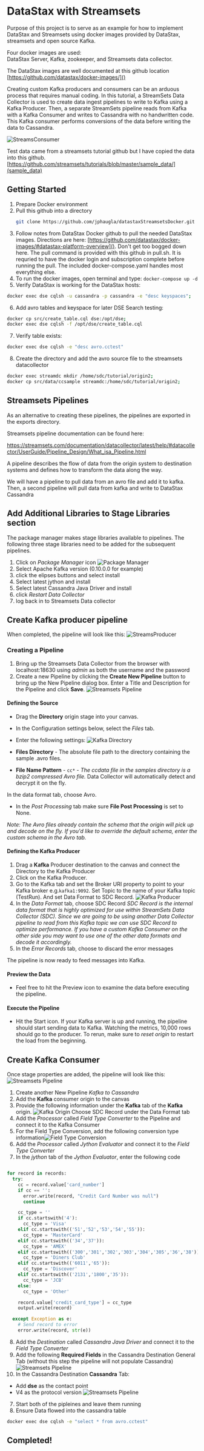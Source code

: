 # DataStax with Streamsets
Purpose of this project is to serve as an example for how to implement DataStax and Streamsets using docker images provided by DataStax, streamsets and open source Kafka.

Four docker images  are used:   
DataStax Server, Kafka, zookeeper, and Streamsets data collector.   

The DataStax images are well documented at this github location  [https://github.com/datastax/docker-images/]()

Creating custom Kafka producers and consumers can be an arduous process that requires manual coding. In this tutorial, a StreamSets Data Collector is used to create data ingest pipelines to write to Kafka using a Kafka Producer.  Then, a separate StreamSets pipeline reads from Kafka with a Kafka Consumer and writes to Cassandra with no handwritten code.  This Kafka consumer performs conversions of the data before writing the data to Cassandra.

![StreamsConsumer](README.photos/StreamsSetsBoth.png)

Test data came from a streamsets tutorial github but I have copied the data into this github.
 [https://github.com/streamsets/tutorials/blob/master/sample_data/](sample_data)



## Getting Started
1. Prepare Docker environment
2. Pull this github into a directory  
    ```bash
    git clone https://github.com/jphaugla/datastaxStreamsetsDocker.git
    ```
3. Follow notes from DataStax Docker github to pull the needed DataStax images.  Directions are here:  [https://github.com/datastax/docker-images/#datastax-platform-overview]().  Don't get too bogged down here.  The pull command is provided with this github in pull.sh. It is requried to have the docker login and subscription complete before running the pull.  The included docker-compose.yaml handles most everything else.
4. To run the docker images, open terminal and type: `docker-compose up -d`
5. Verify DataStax is working for the DataStax hosts:
```bash
docker exec dse cqlsh -u cassandra -p cassandra -e "desc keyspaces";
```
6. Add avro tables and keyspace for later DSE Search testing:
```bash
docker cp src/create_table.cql dse:/opt/dse;
docker exec dse cqlsh -f /opt/dse/create_table.cql
```
7. Verify table exists:
```bash
docker exec dse cqlsh -e "desc avro.cctest"
```
8. Create the directory and add the avro source file to the streamsets datacollector
```bash
docker exec streamdc mkdir /home/sdc/tutorial/origin2;
docker cp src/data/ccsample streamdc:/home/sdc/tutorial/origin2;
```

## Streamsets Pipelines

As an alternative to creating these pipelines, the pipelines are exported in the exports directory.  

Streamsets pipeline documentation can be found here:

https://streamsets.com/documentation/datacollector/latest/help/#datacollector/UserGuide/Pipeline_Design/What_isa_Pipeline.html

A pipeline describes the flow of data from the origin system to destination systems and defines how to transform the data along the way.

We will have a pipeline to pull data from an avro file and add it to kafka.  Then, a second pipeline will pull data from kafka and write to DataStax Cassandra

## Add Additional Libraries to Stage Libraries section

The package manager makes stage libraries available to pipelines.  The following three stage libraries need to be added for the subsequent pipelines.

1. Click on *Package Manager* icon ![Package Manager](README.photos/icon_PackageManager.png)
2. Select Apache Kafka version (0.10.0.0 for example)
3. click the elipses buttons and select install
4. Select latest jython and install
5. Select latest Cassandra Java Driver and install
6. click *Restart Data Collector*
7. log back in to Streamsets Data collector

## Create Kafka producer pipeline

When completed, the pipeline will look like this:
![StreamsProducer](README.photos/StreamSetsAvro.png)

### Creating a Pipeline
1. Bring up the Streamsets Data Collector from the browser with localhost:18630 using *admin* as both the username and the password
2. Create a new Pipeline by clicking the **Create New Pipeline** button to bring up the New Pipeline dialog box.  Enter a Title and Description for the Pipeline and click **Save**.
![Streamsets Pipeline](README.photos/StreamsetsNewPipeline.png)

#### Defining the Source

* Drag the **Directory** origin stage into your canvas.
* In the Configuration settings below, select the *Files* tab.

* Enter the following settings:
![Kafka Directory](README.photos/KafkaProducerDirectory.png)
 * **Files Directory** - The absolute file path to the directory containing the sample .avro files.
 * **File Name Pattern** - `cc*` - 
 *The ccdata file in the samples directory is a bzip2 compressed Avro file.*  Data Collector will automatically detect and decrypt it on the fly.

In the data format tab, choose Avro.

* In the *Post Processing* tab make sure **File Post Processing** is set to None.

*Note: The Avro files already contain the schema that the origin will pick up and decode on the fly. If you'd like to override the default schema, enter the custom schema in the Avro tab.*


#### Defining the Kafka Producer

1. Drag a **Kafka** Producer destination to the canvas and connect the Directory to the Kafka Producer
2. Click on the Kafka Producer.  
3. Go to the Kafka tab and set the Broker URI property to point to your Kafka broker e.g.`kafka1:9092`. Set Topic to the name of your Kafka topic (TestRun). And set Data Format to SDC Record.
![Kafka Producer](README.photos/KafkaProducer.png)
4. In the *Data Format* tab, choose SDC Record
*SDC Record is the internal data format that is highly optimized for use within StreamSets Data Collector (SDC). Since we are going to be using another Data Collector pipeline to read from this Kafka topic we can use SDC Record to optimize performance. If you have a custom Kafka Consumer on the other side you may want to use one of the other data formats and decode it accordingly.*
5. In the *Error Records* tab, choose to discard the error messages

The pipeline is now ready to feed messages into Kafka.

#### Preview the Data
* Feel free to hit the Preview icon to examine the data before executing the pipeline.

#### Execute the Pipeline
* Hit the Start icon. If your Kafka server is up and running, the pipeline should start sending data to Kafka.  Watching the metrics, 10,000 rows should go to the producer.  To rerun, make sure to *reset origin* to restart the load from the beginning.

## Create Kafka Consumer

Once stage properties are added, the pipeline will look like this:
![Streamsets Pipeline](README.photos/StreamsetsCassandraPipeline.png)

1.  Create another New Pipeline *Kafka to Cassandra*
2.  Add the **Kafka** consumer origin to the canvas
3.  Provide the following information under the **Kafka** tab of the **Kafka** origin.
![Kafka Origin](README.photos/KafkaOriginTab.png)
Choose SDC Record under the Data Format tab
4. Add the *Processor* called *Field Type Converter* to the Pipeline and connect it to the Kafka Consumer
5. For the Field Type Conversion, add the following conversion type information![Field Type Conversion](README.photos/FieldTypeConvert.png)
6. Add the *Processor* called *Jython Evaluator* and connect it to the *Field Type Converter*
7. In the *jython* tab of the *Jython Evaluator*, enter the following code
```python

for record in records:
  try:
    cc = record.value['card_number']
    if cc == '':
      error.write(record, "Credit Card Number was null")
      continue

    cc_type = ''
    if cc.startswith('4'):
      cc_type = 'Visa'
    elif cc.startswith(('51','52','53','54','55')):
      cc_type = 'MasterCard'
    elif cc.startswith(('34','37')):
      cc_type = 'AMEX'
    elif cc.startswith(('300','301','302','303','304','305','36','38')):
      cc_type = 'Diners Club'
    elif cc.startswith(('6011','65')):
      cc_type = 'Discover'
    elif cc.startswith(('2131','1800','35')):
      cc_type = 'JCB'
    else:
      cc_type = 'Other'

    record.value['credit_card_type'] = cc_type
    output.write(record)

  except Exception as e:
    # Send record to error
    error.write(record, str(e))
```
8. Add the *Destination* called *Cassandra Java Driver* and connect it to the *Field Type Converter*
9. Add the following **Required Fields** in the Cassandra Destination General Tab (without this step the pipeline will not populate Cassandra)
![Streamsets Pipeline](README.photos/StreamsetsCassandraRequired.png)
6. In the Cassandra Destination **Cassandra** Tab:  
  * Add **dse** as the contact point
  * V4 as the protocol version
![Streamsets Pipeline](README.photos/StreamsetsCassandraColumns.png)
7. Start both of the pipleines and leave them running
8. Ensure Data flowed into the cassandra table
```bash
docker exec dse cqlsh -e "select * from avro.cctest"
```
## Completed!
